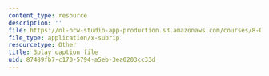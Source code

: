 ```yaml
---
content_type: resource
description: ''
file: https://ol-ocw-studio-app-production.s3.amazonaws.com/courses/8-01sc-classical-mechanics-fall-2016/87489fb7c1705794a5eb3ea0203cc33d_tO6Wh_HhifI.vtt
file_type: application/x-subrip
resourcetype: Other
title: 3play caption file
uid: 87489fb7-c170-5794-a5eb-3ea0203cc33d
---
```

